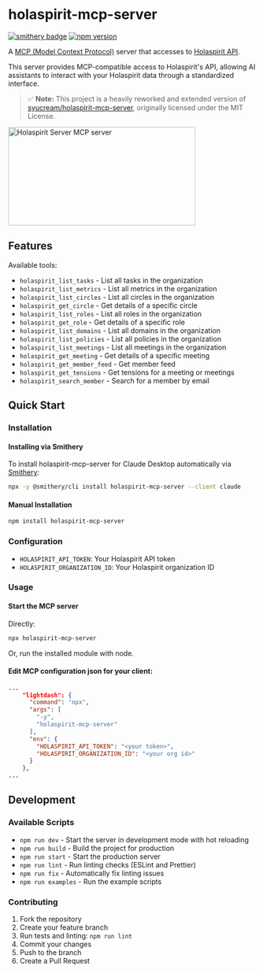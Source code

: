 # holaspirit-mcp-server
[![smithery badge](https://smithery.ai/badge/holaspirit-mcp-server)](https://smithery.ai/server/holaspirit-mcp-server)
[![npm version](https://badge.fury.io/js/holaspirit-mcp-server.svg)](https://badge.fury.io/js/holaspirit-mcp-server)

A [MCP (Model Context Protocol)](https://www.anthropic.com/news/model-context-protocol) server that accesses to [Holaspirit API](https://www.holaspirit.com/).

This server provides MCP-compatible access to Holaspirit's API, allowing AI assistants to interact with your Holaspirit data through a standardized interface.

> ✅ **Note:** This project is a heavily reworked and extended version of [syucream/holaspirit-mcp-server](https://github.com/syucream/holaspirit-mcp-server), originally licensed under the MIT License.

<a href="https://glama.ai/mcp/servers/7tn35lri9w"><img width="380" height="200" src="https://glama.ai/mcp/servers/7tn35lri9w/badge" alt="Holaspirit Server MCP server" /></a>

## Features

Available tools:

- `holaspirit_list_tasks` - List all tasks in the organization
- `holaspirit_list_metrics` - List all metrics in the organization
- `holaspirit_list_circles` - List all circles in the organization
- `holaspirit_get_circle` - Get details of a specific circle
- `holaspirit_list_roles` - List all roles in the organization
- `holaspirit_get_role` - Get details of a specific role
- `holaspirit_list_domains` - List all domains in the organization
- `holaspirit_list_policies` - List all policies in the organization
- `holaspirit_list_meetings` - List all meetings in the organization
- `holaspirit_get_meeting` - Get details of a specific meeting
- `holaspirit_get_member_feed` - Get member feed
- `holaspirit_get_tensions` - Get tensions for a meeting or meetings
- `holaspirit_search_member` - Search for a member by email

## Quick Start

### Installation

#### Installing via Smithery

To install holaspirit-mcp-server for Claude Desktop automatically via [Smithery](https://smithery.ai/server/holaspirit-mcp-server):

```bash
npx -y @smithery/cli install holaspirit-mcp-server --client claude
```

#### Manual Installation

```bash
npm install holaspirit-mcp-server
```

### Configuration

- `HOLASPIRIT_API_TOKEN`: Your Holaspirit API token
- `HOLASPIRIT_ORGANIZATION_ID`: Your Holaspirit organization ID

### Usage

#### Start the MCP server

Directly:
```bash
npx holaspirit-mcp-server
```

Or, run the installed module with node.

#### Edit MCP configuration json for your client:

```json
...
    "lightdash": {
      "command": "npx",
      "args": [
        "-y",
        "holaspirit-mcp-server"
      ],
      "env": {
        "HOLASPIRIT_API_TOKEN": "<your token>",
        "HOLASPIRIT_ORGANIZATION_ID": "<your org id>"
      }
    },
...
```

## Development

### Available Scripts

- `npm run dev` - Start the server in development mode with hot reloading
- `npm run build` - Build the project for production
- `npm run start` - Start the production server
- `npm run lint` - Run linting checks (ESLint and Prettier)
- `npm run fix` - Automatically fix linting issues
- `npm run examples` - Run the example scripts

### Contributing

1. Fork the repository
2. Create your feature branch
3. Run tests and linting: `npm run lint`
4. Commit your changes
5. Push to the branch
6. Create a Pull Request
